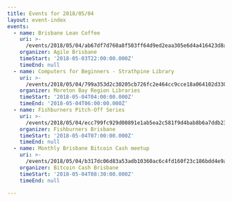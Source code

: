 ```yaml
---
title: Events for 2018/05/04
layout: event-index
events:
  - name: Brisbane Lean Coffee
    uri: >-
      /events/2018/05/04/ab67df7d760a8f503ff64d9ed2eaa305e6d4a416423d8a542251b59599819889
    organizer: Agile Brisbane
    timeStart: '2018-05-03T22:00:00.000Z'
    timeEnd: null
  - name: Computers for Beginners - Strathpine Library
    uri: >-
      /events/2018/05/04/799a353d2c30205cb726fc2e464cc9cce18a064102d33011e063bd60f5ae5646
    organizer: Moreton Bay Region Libraries
    timeStart: '2018-05-04T04:00:00.000Z'
    timeEnd: '2018-05-04T06:00:00.000Z'
  - name: Fishburners Pitch-Off Series
    uri: >-
      /events/2018/05/04/ecc799fc929d00891e1ab5ea2c581f9d4bab8b6a7ddb230214964f240df0b622
    organizer: Fishburners Brisbane
    timeStart: '2018-05-04T07:00:00.000Z'
    timeEnd: null
  - name: Monthly Brisbane Bitcoin Cash meetup
    uri: >-
      /events/2018/05/04/b317dc06d83a53adb10360ac6c4fd160f23c186bdd4e9a8c738d8b4dfefa45bc
    organizer: Bitcoin Cash Brisbane
    timeStart: '2018-05-04T08:30:00.000Z'
    timeEnd: null

---
```

